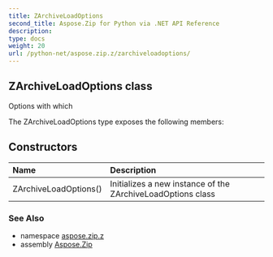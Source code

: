 ```yaml
---
title: ZArchiveLoadOptions
second_title: Aspose.Zip for Python via .NET API Reference
description: 
type: docs
weight: 20
url: /python-net/aspose.zip.z/zarchiveloadoptions/
---
```


## ZArchiveLoadOptions class

Options with which

The ZArchiveLoadOptions type exposes the following members:
## Constructors
| Name | Description |
| :- | :- |
|ZArchiveLoadOptions()|Initializes a new instance of the ZArchiveLoadOptions class|

### See Also

* namespace [aspose.zip.z](/zip/python-net/aspose.zip.z/)
* assembly [Aspose.Zip](/zip/python-net/)

